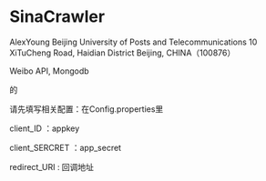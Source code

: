 SinaCrawler
===========

AlexYoung
Beijing University of Posts and Telecommunications
10 XiTuCheng Road, Haidian District
Beijing, CHINA（100876）

Weibo API, Mongodb

的

请先填写相关配置：在Config.properties里

client_ID ：appkey                           

client_SERCRET ：app_secret

redirect_URI : 回调地址
